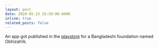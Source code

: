 ```yaml
---
layout: post
date: 2020-05-23 15:59:00-0400
inline: true
related_posts: false
---
```


An app got published in the [playstore](https://play.google.com/store/apps/details?id=com.obhizatrikfoundation) for a Bangladeshi foundation named Obhizatrik.

